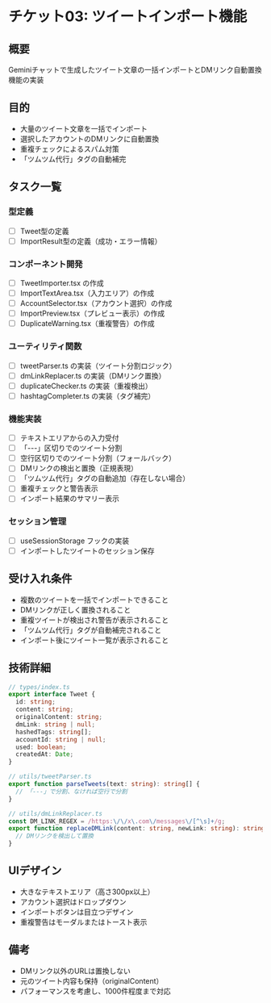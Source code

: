 # チケット03: ツイートインポート機能

## 概要
Geminiチャットで生成したツイート文章の一括インポートとDMリンク自動置換機能の実装

## 目的
- 大量のツイート文章を一括でインポート
- 選択したアカウントのDMリンクに自動置換
- 重複チェックによるスパム対策
- 「ツムツム代行」タグの自動補完

## タスク一覧

### 型定義
- [ ] Tweet型の定義
- [ ] ImportResult型の定義（成功・エラー情報）

### コンポーネント開発
- [ ] TweetImporter.tsx の作成
- [ ] ImportTextArea.tsx（入力エリア）の作成
- [ ] AccountSelector.tsx（アカウント選択）の作成
- [ ] ImportPreview.tsx（プレビュー表示）の作成
- [ ] DuplicateWarning.tsx（重複警告）の作成

### ユーティリティ関数
- [ ] tweetParser.ts の実装（ツイート分割ロジック）
- [ ] dmLinkReplacer.ts の実装（DMリンク置換）
- [ ] duplicateChecker.ts の実装（重複検出）
- [ ] hashtagCompleter.ts の実装（タグ補完）

### 機能実装
- [ ] テキストエリアからの入力受付
- [ ] 「---」区切りでのツイート分割
- [ ] 空行区切りでのツイート分割（フォールバック）
- [ ] DMリンクの検出と置換（正規表現）
- [ ] 「ツムツム代行」タグの自動追加（存在しない場合）
- [ ] 重複チェックと警告表示
- [ ] インポート結果のサマリー表示

### セッション管理
- [ ] useSessionStorage フックの実装
- [ ] インポートしたツイートのセッション保存

## 受け入れ条件
- 複数のツイートを一括でインポートできること
- DMリンクが正しく置換されること
- 重複ツイートが検出され警告が表示されること
- 「ツムツム代行」タグが自動補完されること
- インポート後にツイート一覧が表示されること

## 技術詳細
```typescript
// types/index.ts
export interface Tweet {
  id: string;
  content: string;
  originalContent: string;
  dmLink: string | null;
  hashedTags: string[];
  accountId: string | null;
  used: boolean;
  createdAt: Date;
}

// utils/tweetParser.ts
export function parseTweets(text: string): string[] {
  // 「---」で分割、なければ空行で分割
}

// utils/dmLinkReplacer.ts
const DM_LINK_REGEX = /https:\/\/x\.com\/messages\/[^\s]+/g;
export function replaceDMLink(content: string, newLink: string): string {
  // DMリンクを検出して置換
}
```

## UIデザイン
- 大きなテキストエリア（高さ300px以上）
- アカウント選択はドロップダウン
- インポートボタンは目立つデザイン
- 重複警告はモーダルまたはトースト表示

## 備考
- DMリンク以外のURLは置換しない
- 元のツイート内容も保持（originalContent）
- パフォーマンスを考慮し、1000件程度まで対応